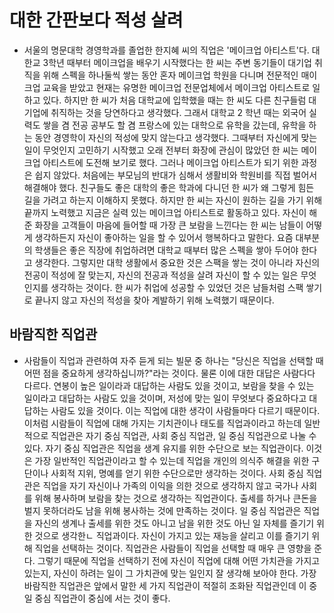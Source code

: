 ##

# 대한 간판보다 적성 살려
- 서울의 명문대학 경영학과를 졸업한 한지혜 씨의 직업은 '메이크업 아티스트'다. 대한교 3학년 때부터 메이크업을 배우기 시작했다는 한 씨는 주변 동기들이 대기업 취직을 위해 스펙을 하나둘씩 쌓는 동안 혼자 메이크업 학원을 다니며 전문적인 매이크업 교육을 받았고 현재는 유명한 메이크업 전문업체에서 메이크업 아티스트로 일하고 있다.
하지만 한 씨가 처음 대학교에 입학했을 때는 한 씨도 다른 친구들럼 대기업에 취직하는 것을 당연하다고 생각했다. 그래서 대학교 2 학년 때는 외국어 실력도 쌓을 겸 전공 공부도 할 겸 프랑스에 있는 대학으로 유학을 갔는데, 유학을 하는 동안 경영학이 자신의 적성에 맞지 않는다고 생각했다. 그때부터 자신에게 맞는 일이 무엇인지 고민하기 시작했고 오래 전부터 화장에 관심이 많았던 한 씨는 메이크업 아티스트에 도전해 보기로 했다.
그러나 메이크업 아티스트가 되기 위한 과정은 쉽지 않았다. 처음에는 부모님의 반대가 심해서 생활비와 학원비를 직접 벌어서 해결해야 했다. 친구들도 좋은 대학의 좋은 학과에 다니던 한 씨가 왜 그렇게 힘든 길을 가려고 하는지 이해하지 못했다. 하지만 한 씨는 자신이 원하는 길을 가기 위해 끝까지 노력했고 지금은 실력 있는 메이크업 아티스트로 활동하고 있다. 자신이 해 준 화장을 고객들이 마음에 들어할 때 가장 큰 보람을 느낀다는 한 씨는 남들이 어떻게 생각하든지 자신이 좋아하는 일을 할 수 있어서 행복하다고 말한다.
요즘 대부분의 학생들은 좋은 직장에 취업하려면 대학교 때부터 많은 스펙을 쌓아 두어야 한다고 생각한다. 그렇지만 대학 생활에서 중요한 것은 스팩을 쌓는 것이 아니라 자신의 전공이 적성에 잘 맞는지, 자신의 전공과 적성을 살려 자신이 할 수 있는 일은 무엇인지를 생각하는 것이다. 한 씨가 취업에 성공할 수 있었던 것은 남들처럼 스팩 쌓기로 끝나지 않고 자신의 적성을 찾아 계발하기 위해 노력했기 때문이다.



## 바람직한 직업관
- 사람들이 직업과 관련하여 자주 듣게 되는 빌문 중 하나는 "당신은 직업을 선택할 때 어떤 점을 중요하게 생각하십니까?"라는 것이다. 물론 이에 대한 대답은 사람다다 다르다. 연봉이 높은 일이라과 대답하는 사람도 있을 것이고, 보람을 찾을 수 있는 일이라고 대답하는 사람도 있을 것이며, 저성에 맞는 일이 무엇보다 중요하다고 대답하는 사람도 있을 것이다. 이는 직업에 대한 생각이 사람들마다 다르기 때문이다.
이처럼 시람들이 직업에 대해 가지는 기치관이나 태도를 직업과이라고 하는데 일반적으로 직업관은 자기 중심 직업관, 사회 중심 직업관, 일 중심 직업관으로 나눌 수 있다. 자기 중심 직업관은 직업을 생계 유지를 위한 수단으로 보는 직업관이다. 이것은 가장 일반적인 직업관이라고 할 수 있는데 직업을 개인의 의식주 해결을 위한 구단이나 사회적 지위, 명예를 얻기 위한 수단으로만 생각하는 것이다. 사회 중심 직업관은 직업을 자기 자신이나 가족의 이익을 의한 것으로 생각하지 않고 국가나 사회를 위해 봉사하며 보람을 찾는 것으로 생각하는 직업관이다. 출세를 하거나 큰돈을 벌지 못하더라도 남을 위해 봉사하는 것에 만족하는 것이다. 일 중심 직업관은 직업을 자신의 생계나 출세를 위한 것도 아니고 남을 위한 것도 아닌 일 자체를 즐기기 위한 것으로 생각한ㄴ 직업과이다. 자신이 가지고 있는 재능을 살리고 이를 즐기기 위해 직업을 선택하는 것이다.
직업관은 사람들이 직업을 선택할 때 매우 큰 영향을 준다. 그렇기 때문에 직업을 선택하기 전에 자신이 직업에 대해 어떤 가치관을 가지고 있는지, 자신이 하려는 일이 그 가치관에 맞는 일인지 잘 생각해 보아야 한다. 가장 바람직한 직업관은 앞에서 말한 세 가지 직업관이 적절히 조화돤 직업관인데 이 중 일 중심 직업관이 중심에 서는 것이 좋다. 
